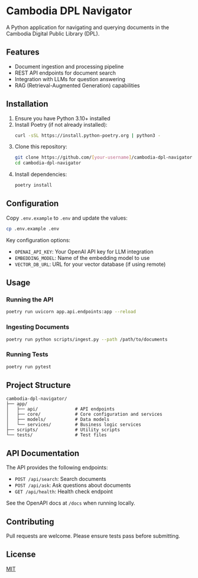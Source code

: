 # Cambodia DPL Navigator

A Python application for navigating and querying documents in the Cambodia Digital Public Library (DPL).

## Features

- Document ingestion and processing pipeline
- REST API endpoints for document search
- Integration with LLMs for question answering
- RAG (Retrieval-Augmented Generation) capabilities

## Installation

1. Ensure you have Python 3.10+ installed
2. Install Poetry (if not already installed):
   ```bash
   curl -sSL https://install.python-poetry.org | python3 -
   ```
3. Clone this repository:
   ```bash
   git clone https://github.com/[your-username]/cambodia-dpl-navigator.git
   cd cambodia-dpl-navigator
   ```
4. Install dependencies:
   ```bash
   poetry install
   ```

## Configuration

Copy `.env.example` to `.env` and update the values:
```bash
cp .env.example .env
```

Key configuration options:
- `OPENAI_API_KEY`: Your OpenAI API key for LLM integration
- `EMBEDDING_MODEL`: Name of the embedding model to use
- `VECTOR_DB_URL`: URL for your vector database (if using remote)

## Usage

### Running the API
```bash
poetry run uvicorn app.api.endpoints:app --reload
```

### Ingesting Documents
```bash
poetry run python scripts/ingest.py --path /path/to/documents
```

### Running Tests
```bash
poetry run pytest
```

## Project Structure

```
cambodia-dpl-navigator/
├── app/
│   ├── api/              # API endpoints
│   ├── core/             # Core configuration and services
│   ├── models/           # Data models
│   └── services/         # Business logic services
├── scripts/              # Utility scripts
└── tests/                # Test files
```

## API Documentation

The API provides the following endpoints:

- `POST /api/search`: Search documents
- `POST /api/ask`: Ask questions about documents
- `GET /api/health`: Health check endpoint

See the OpenAPI docs at `/docs` when running locally.

## Contributing

Pull requests are welcome. Please ensure tests pass before submitting.

## License

[MIT](https://choosealicense.com/licenses/mit/)